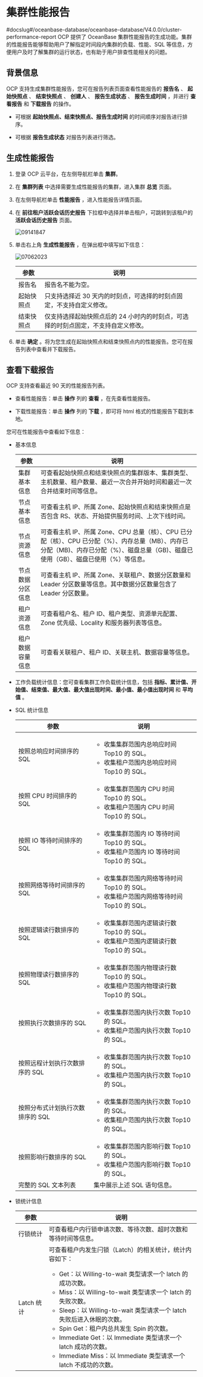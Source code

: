 # 集群性能报告
#docslug#/oceanbase-database/oceanbase-database/V4.0.0/cluster-performance-report
OCP 提供了 OceanBase 集群性能报告的生成功能。集群的性能报告能够帮助用户了解指定时间段内集群的负载、性能、SQL 等信息，方便用户及时了解集群的运行状态，也有助于用户排查性能相关的问题。

## 背景信息

OCP 支持生成集群性能报告，您可在报告列表页面查看性能报告的 **报告名** 、 **起始快照点** 、 **结束快照点** 、 **创建人** 、 **报告生成状态** 、 **报告生成时间** ，并进行 **查看报告** 和 **下载报告** 的操作。

* 可根据 **起始快照点、结束快照点、报告生成时间** 的时间顺序对报告进行排序。

* 可根据 **报告生成状态** 对报告列表进行筛选。

## 生成性能报告

1. 登录 OCP 云平台，在左侧导航栏单击 **集群**。

2. 在 **集群列表** 中选择需要生成性能报告的集群，进入集群 **总览** 页面。

3. 在左侧导航栏单击 **性能报告** ，进入性能报告详情页面。

4. 在 **前往租户活跃会话历史报告** 下拉框中选择并单击租户，可跳转到该租户的 **活跃会话历史报告** 页面。

   ![09141847](https://help-static-aliyun-doc.aliyuncs.com/assets/img/zh-CN/4879591361/p326763.png)

5. 单击右上角 **生成性能报告** ，在弹出框中填写如下信息：

   ![07062023](https://help-static-aliyun-doc.aliyuncs.com/assets/img/zh-CN/9345265261/p292019.png)

   |  参数   |       说明        |
   |-------|---------------------------------------------|
   | 报告名   | 报告名不能为空。        |
   | 起始快照点 | 只支持选择近 30 天内的时刻点，可选择的时刻点固定，不支持自定义修改。        |
   | 结束快照点 | 仅支持选择起始快照点后的 24 小时内的时刻点，可选择的时刻点固定，不支持自定义修改。 |

6. 单击 **确定** 。将为您生成在起始快照点和结束快照点内的性能报告。您可在报告列表中查看并下载报告。

## 查看下载报告

OCP 支持查看最近 90 天的性能报告列表。

* 查看性能报告：单击 **操作** 列的 **查看** ，在先查看性能报告。

* 下载性能报告：单击 **操作** 列的 **下载** ，即可将 html 格式的性能报告下载到本地。

您可在性能报告中查看如下信息：

* 基本信息

  |    参数    |            说明            |
  |----------|--------------------------------------------------------------------------------------------------------------|
  | 集群基本信息   | 可查看起始快照点和结束快照点的集群版本、集群类型、主机数量、租户数量、最近一次合并开始时间和最近一次合并结束时间等信息。       |
  | 节点基本信息   | 可查看主机 IP、所属 Zone、起始快照点和结束快照点是否包含 RS、状态、开始提供服务时间、上次下线时间。            |
  | 节点资源信息   | 可查看主机 IP、所属 Zone、CPU 总量（核）、CPU 已分配（核）、CPU 已分配（%）、内存总量（MB）、内存已分配（MB)、内存已分配（%）、磁盘总量（GB)、磁盘已使用（GB）、磁盘已使用（%）等信息。 |
  | 节点数据分区信息 | 可查看主机 IP、所属 Zone、关联租户、数据分区数量和 Leader 分区数量等信息。其中数据分区数量包含了 Leader 分区数量。            |
  | 租户资源信息   | 可查看租户名、租户 ID、租户类型、资源单元配置、Zone 优先级、Locality 和服务器列表等信息。              |
  | 租户数据容量信息 | 可查看关联租户、租户 ID、关联主机、数据容量等信息。            |

* 工作负载统计信息：您可查看集群工作负载统计信息，包括 **指标、累计值、开始值、结束值、最大值、最大值出现时间、最小值、最小值出现时间** 和 **平均值** 。

* SQL 统计信息

  |         参数         |    说明     |
  |--------------------|-------------------------------------------------------------------------------------------------------------------------------------------------------|
  | 按照总响应时间排序的 SQL     | <ul><li>收集集群范围内总响应时间 Top10 的 SQL。</li> <li>收集租户范围内总响应时间 Top10 的 SQL。</li></ul>         |
  | 按照 CPU 时间排序的 SQL   | <ul><li>收集集群范围内 CPU 时间 Top10 的 SQL。</li> <li>收集租户范围内 CPU 时间 Top10 的 SQL。</li></ul>      |
  | 按照 IO 等待时间排序的 SQL  | <ul><li>收集集群范围内 IO 等待时间 Top10 的 SQL。</li> <li>收集租户范围内 IO 等待时间 Top10 的 SQL。</li></ul>    |
  | 按照网络等待时间排序的 SQL    | <ul><li>收集集群范围内网络等待时间 Top10 的 SQL。</li> <li>收集租户范围内网络等待时间 Top10 的 SQL。</li></ul>        |
  | 按照逻辑读行数排序的 SQL     | <ul><li>收集集群范围内逻辑读行数 Top10 的 SQL。</li> <li>收集租户范围内逻辑读行数 Top10 的 SQL。</li></ul>          |
  | 按照物理读行数排序的 SQL     | <ul><li>收集集群范围内物理读行数 Top10 的 SQL。</li> <li>收集租户范围内物理读行数 Top10 的 SQL。</li></ul>         |
  | 按照执行次数排序的 SQL      | <ul><li>收集集群范围内执行次数 Top10 的 SQL。</li> <li>收集租户范围内执行次数 Top10 的 SQL。</li></ul>            |
  | 按照远程计划执行次数排序的 SQL  | <ul><li>收集集群范围内执行次数 Top10 的 SQL。</li> <li>收集租户范围内执行次数 Top10 的 SQL。</li></ul>            |
  | 按照分布式计划执行次数排序的 SQL | <ul><li>收集集群范围内执行次数 Top10 的 SQL。</li> <li>收集租户范围内执行次数 Top10 的 SQL。 </li></ul>           |
  | 按照影响行数排序的 SQL      | <ul><li>收集集群范围内影响行数 Top10 的 SQL。</li> <li>收集租户范围内影响行数 Top10 的 SQL。 </li></ul>           |
  | 完整的 SQL 文本列表       | 集中展示上述 SQL 语句信息。        |

* 锁统计信息

  |    参数    |     说明     |
  |----------|----------------------------------------------------------------------------------------------------------------------------------------------------------------------------------------------------------------------------------------------------------------------------------------------------------------------------------------------------------------------------------------------------------------------------------------------------------------------------------------------------------------------------------------------------------------|
  | 行锁统计     | 可查看租户内行锁申请次数、等待次数、超时次数和等待时间等信息。        |
  | Latch 统计 | 可查看租户内发生闩锁（Latch）的相关统计，统计内容如下：  <ul><li>Get：以 Willing-to-wait 类型请求一个 latch 的成功次数。</li> <li>Miss：以 Willing-to-wait 类型请求一个 latch 的失败次数。</li>  <li>Sleep：以 Willing-to-wait 类型请求一个 latch 失败后进入休眠的次数。</li>  <li>Spin Get：租户内总共发生 Spin 的次数。</li>  <li>Immediate Get：以 Immediate 类型请求一个 latch 成功的次数。</li>  <li>Immediate Miss：以 Immediate 类型请求一个 latch 不成功的次数。</li> </ul>    |
